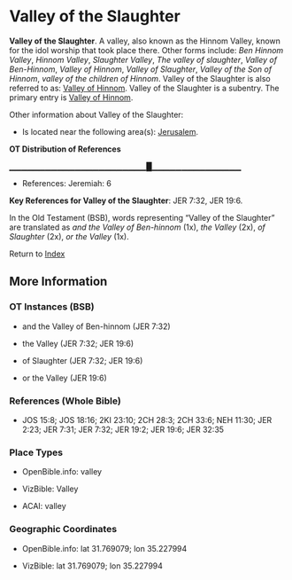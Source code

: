 # Valley of the Slaughter
**Valley of the Slaughter**. 
A valley, also known as the Hinnom Valley, known for the idol worship that took place there. 
Other forms include: 
*Ben Hinnom Valley*, *Hinnom Valley*, *Slaughter Valley*, *The valley of slaughter*, *Valley of Ben-Hinnom*, *Valley of Hinnom*, *Valley of Slaughter*, *Valley of the Son of Hinnom*, *valley of the children of Hinnom*. 
Valley of the Slaughter is also referred to as: 
[Valley of Hinnom](HinnomValley.md). 
Valley of the Slaughter is a subentry. The primary entry is 
[Valley of Hinnom](HinnomValley.md). 




Other information about Valley of the Slaughter:


* Is located near the following area(s): 
[Jerusalem](Jerusalem.md). 


**OT Distribution of References**

▁▁▁▁▁▁▁▁▁▁▁▁▁▁▁▁▁▁▁▁▁▁▁█▁▁▁▁▁▁▁▁▁▁▁▁▁▁▁
* References: Jeremiah: 6



**Key References for Valley of the Slaughter**: 
JER 7:32, JER 19:6. 


In the Old Testament (BSB), words representing “Valley of the Slaughter” are translated as 
*and the Valley of Ben-hinnom* (1x), *the Valley* (2x), *of Slaughter* (2x), *or the Valley* (1x). 




Return to [Index](00-Index.md)

## More Information

### OT Instances (BSB)

* and the Valley of Ben-hinnom (JER 7:32)

* the Valley (JER 7:32; JER 19:6)

* of Slaughter (JER 7:32; JER 19:6)

* or the Valley (JER 19:6)



### References (Whole Bible)

* JOS 15:8; JOS 18:16; 2KI 23:10; 2CH 28:3; 2CH 33:6; NEH 11:30; JER 2:23; JER 7:31; JER 7:32; JER 19:2; JER 19:6; JER 32:35


### Place Types

* OpenBible.info: valley

* VizBible: Valley

* ACAI: valley



### Geographic Coordinates

* OpenBible.info: lat 31.769079; lon 35.227994

* VizBible: lat 31.769079; lon 35.227994




